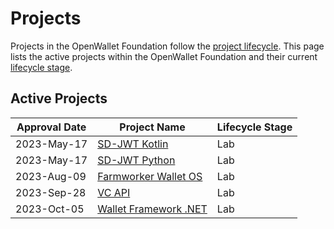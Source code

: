 [//]: # (SPDX-License-Identifier: CC-BY-4.0)

# Projects

Projects in the OpenWallet Foundation follow the [project lifecycle](../governance/project-lifecycle.md). This page lists the active projects within the OpenWallet Foundation and their current [lifecycle stage](../governance/project-lifecycle.md#stages).

## Active Projects

| Approval Date | Project Name                           | Lifecycle Stage |
| ------------- | -------------------------------------- | --------------- |
| 2023-May-17   | [SD-JWT Kotlin](./sd-jwt-kotlin.md)    | Lab             |
| 2023-May-17   | [SD-JWT Python](./sd-jwt-python.md)    | Lab             |
| 2023-Aug-09   | [Farmworker Wallet OS](./fwos.md)      | Lab             |
| 2023-Sep-28   | [VC API](./vc-api.md)                  | Lab             |
| 2023-Oct-05   | [Wallet Framework .NET](./wallet-framework-dotnet.md) | Lab |
